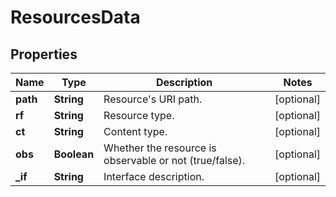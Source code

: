 
# ResourcesData

## Properties
Name | Type | Description | Notes
------------ | ------------- | ------------- | -------------
**path** | **String** | Resource&#39;s URI path. |  [optional]
**rf** | **String** | Resource type. |  [optional]
**ct** | **String** | Content type. |  [optional]
**obs** | **Boolean** | Whether the resource is observable or not (true/false). |  [optional]
**_if** | **String** | Interface description. |  [optional]



